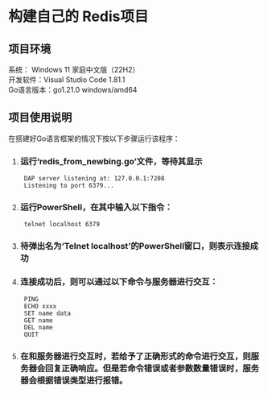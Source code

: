# 构建自己的 Redis项目
## 项目环境
系统： Windows 11 家庭中文版（22H2）<br />
开发软件：Visual Studio Code 1.81.1<br />
Go语言版本：go1.21.0 windows/amd64<br />
## 项目使用说明
在搭建好Go语言框架的情况下按以下步骤运行该程序：

1. ### 运行‘redis_from_newbing.go’文件，等待其显示<br />
        DAP server listening at: 127.0.0.1:7208
        Listening to port 6379...
2. ### 运行PowerShell，在其中输入以下指令：
        telnet localhost 6379
3. ### 待弹出名为‘Telnet localhost’的PowerShell窗口，则表示连接成功
4. ### 连接成功后，则可以通过以下命令与服务器进行交互：
        PING
        ECHO xxxx
        SET name data
        GET name
        DEL name
        QUIT
5. ### 在和服务器进行交互时，若给予了正确形式的命令进行交互，则服务器会回复正确响应。但是若命令错误或者参数数量错误时，服务器会根据错误类型进行报错。